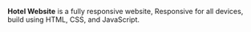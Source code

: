 **Hotel Website** is a fully responsive website, Responsive for all devices, build using HTML, CSS, and JavaScript.
